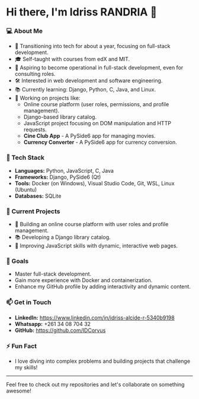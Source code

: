 # Hi there, I'm Idriss RANDRIA 👋

### 💻 About Me
- 🚀 Transitioning into tech for about a year, focusing on full-stack development.
- 🎓 Self-taught with courses from edX and MIT.
- 💼 Aspiring to become operational in full-stack development, even for consulting roles.
- 🛠️ Interested in web development and software engineering.
- 📚 Currently learning: Django, Python, C, Java, and Linux.
- 🔧 Working on projects like:
  - Online course platform (user roles, permissions, and profile management).
  - Django-based library catalog.
  - JavaScript project focusing on DOM manipulation and HTTP requests.
  - **Cine Club App** - A PySide6 app for managing movies.
  - **Currency Converter** - A PySide6 app for currency conversion.

### 🧰 Tech Stack
- **Languages:** Python, JavaScript, C, Java
- **Frameworks:** Django, PySide6 (Qt)
- **Tools:** Docker (on Windows), Visual Studio Code, Git, WSL, Linux (Ubuntu)
- **Databases:** SQLite

### 🌱 Current Projects
- 📖 Building an online course platform with user roles and profile management.
- 📚 Developing a Django library catalog.
- 🎯 Improving JavaScript skills with dynamic, interactive web pages.

### 🚀 Goals
- Master full-stack development.
- Gain more experience with Docker and containerization.
- Enhance my GitHub profile by adding interactivity and dynamic content.

### 📫 Get in Touch
- **LinkedIn:** https://www.linkedin.com/in/idriss-alcide-r-5340b9198
- **Whatsapp:** +261 34 08 704 32
- **GitHub:** https://github.com/IDCorvus

### ⚡ Fun Fact
- I love diving into complex problems and building projects that challenge my skills!

---
Feel free to check out my repositories and let's collaborate on something awesome!

